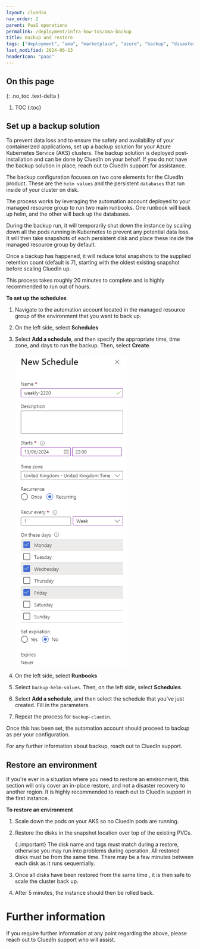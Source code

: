 ```yaml
---
layout: cluedin
nav_order: 2
parent: PaaS operations
permalink: /deployment/infra-how-tos/ama-backup
title: Backup and restore
tags: ["deployment", "ama", "marketplace", "azure", "backup", "disaster recovery", "DR"]
last_modified: 2024-06-13
headerIcon: "paas"
---
```


## On this page
{: .no_toc .text-delta }
1. TOC
{:toc}

## Set up a backup solution

To prevent data loss and to ensure the safety and availability of your containerized applications, set up a backup solution for your Azure Kubernetes Service (AKS) clusters. The backup solution is deployed post-installation and can be done by CluedIn on your behalf. If you do not have the backup solution in place, reach out to CluedIn support for assistance.

The backup configuration focuses on two core elements for the CluedIn product. These are the `helm values` and the persistent `databases` that run inside of your cluster on disk.

The process works by leveraging the automation account deployed to your managed resource group to run two main runbooks. One runbook will back up helm, and the other will back up the databases.

During the backup run, it will temporarily shut down the instance by scaling down all the pods running in Kubernetes to prevent any potential data loss. It will then take snapshots of each persistent disk and place these inside the managed resource group by default.

Once a backup has happened, it will reduce total snapshots to the supplied retention count (default is 7), starting with the oldest existing snapshot before scaling CluedIn up.

This process takes roughly 20 minutes to complete and is highly recommended to run out of hours.

**To set up the schedules**
1. Navigate to the automation account located in the managed resource group of the environment that you want to back up. 
1. On the left side, select **Schedules**
1. Select **Add a schedule**, and then specify the appropriate time, time zone, and days to run the backup. Then, select **Create**.

   ![backup-schedule](../../assets/images/ama/howtos/backup-schedule.png)

1. On the left side, select **Runbooks**
1. Select `backup-helm-values`. Then, on the left side, select **Schedules**.
1. Select **Add a schedule**, and then select the schedule that you've just created. Fill in the parameters.
1. Repeat the process for `backup-cluedin`.

Once this has been set, the automation account should proceed to backup as per your configuration.

For any further information about backup, reach out to CluedIn support.

## Restore an environment
If you're ever in a situation where you need to restore an environment, this section will only cover an in-place restore, and not a disaster recovery to another region. It is highly recommended to reach out to CluedIn support in the first instance. 

**To restore an environment**
1. Scale down the pods on your AKS so no CluedIn pods are running.
1. Restore the disks in the snapshot location over top of the existing PVCs.

   {:.important}
   The disk name and tags must match during a restore, otherwise you may run into problems during operation.
   All restored disks must be from the same time. There may be a few minutes between each disk as it runs sequentially.

1. Once all disks have been restored from the same time , it is then safe to scale the cluster back up.
1. After 5 minutes, the instance should then be rolled back.

# Further information
If you require further information at any point regarding the above, please reach out to CluedIn support who will assist.